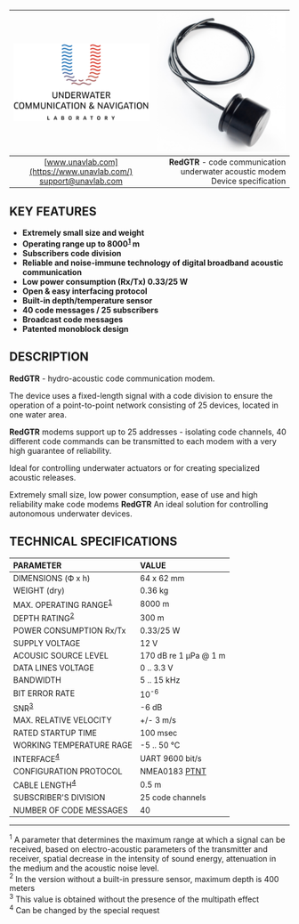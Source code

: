 | ![logo](/documentation/sm_logo.png) | ![logo](/documentation/def_modem_black.png) |
| :---: | ---: |
| [www.unavlab.com](https://www.unavlab.com/) <br/> [support@unavlab.com](mailto:support@unavlab.com) | **RedGTR** - code communication underwater acoustic modem <br/> Device specification |

## KEY FEATURES
* **Extremely small size and weight**
* **Operating range up to 8000<sup>[1](#footnote1)</sup> m**
* **Subscribers code division**
* **Reliable and noise-immune technology of digital broadband acoustic communication**
* **Low power consumption (Rx/Tx) 0.33/25 W**
* **Open & easy interfacing protocol**
* **Built-in depth/temperature sensor**
* **40 code messages / 25 subscribers**
* **Broadcast code messages**
* **Patented monoblock design**

## DESCRIPTION
**RedGTR** - hydro-acoustic code communication modem.

The device uses a fixed-length signal with a code division to ensure the operation of a point-to-point network consisting of 25 devices,
located in one water area.

**RedGTR** modems support up to 25 addresses - isolating code channels, 40 different code commands can be transmitted to each modem with a very high guarantee of reliability.
 
Ideal for controlling underwater actuators or for creating specialized acoustic releases.

Extremely small size, low power consumption, ease of use and high reliability make code modems **RedGTR**
An ideal solution for controlling autonomous underwater devices.

<div style="page-break-after: always;"></div>

## TECHNICAL SPECIFICATIONS

| PARAMETER | VALUE |
| :--- | :--- |
| DIMENSIONS (Ф х h) | 64 x 62 mm |
| WEIGHT (dry) | 0.36 kg |
| MAX. OPERATING RANGE<sup>[1](#footnote1)</sup> | 8000 m |
| DEPTH RATING<sup>[2](#footnote2)</sup> | 300 m |
| POWER CONSUMPTION Rx/Tx | 0.33/25 W |
| SUPPLY VOLTAGE | 12 V |
| ACOUSIC SOURCE LEVEL | 170 dB re 1 μPa @ 1 m |
| DATA LINES VOLTAGE | 0 .. 3.3 V |
| BANDWIDTH | 5 .. 15 kHz |
| BIT ERROR RATE | 10<sup>-6</sup> |
| SNR<sup>[3](#footnote3)</sup> | -6 dB |
| MAX. RELATIVE VELOCITY | +/- 3 m/s |
| RATED STARTUP TIME | 100 msec |
| WORKING TEMPERATURE RAGE | -5 .. 50 °C |
| INTERFACE<sup>[4](#footnote4)</sup> | UART 9600 bit/s |
| CONFIGURATION PROTOCOL | NMEA0183 [PTNT](RedGTR_Protocol_Specifications_en.md) |
| CABLE LENGTH<sup>[4](#footnote4)</sup> | 0.5 m |
| SUBSCRIBER'S DIVISION | 25 code channels |
| NUMBER OF CODE MESSAGES | 40 |
  
________________
<a name="footnote1"><sup>1</sup></a> A parameter that determines the maximum range at which a signal can be received, based on electro-acoustic parameters of the transmitter and receiver, spatial decrease in the intensity of sound energy, attenuation in the medium and the acoustic noise level.  
<a name="footnote2"><sup>2</sup></a> In the version without a built-in pressure sensor, maximum depth is 400 meters  
<a name="footnote3"><sup>3</sup></a> This value is obtained without the presence of the multipath effect  
<a name="footnote4"><sup>4</sup></a> Can be changed by the special request  
 
